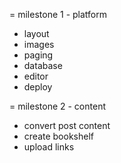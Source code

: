 = milestone 1 - platform

* layout
* images
* paging
* database
* editor
* deploy

= milestone 2 - content

* convert post content
* create bookshelf
* upload links
